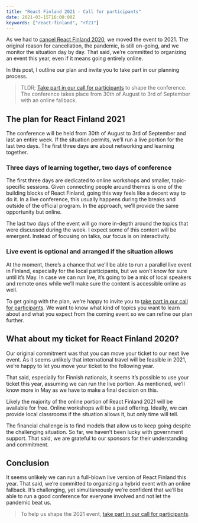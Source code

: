 ```yaml
---
title: "React Finland 2021 - Call for participants"
date: 2021-03-15T16:00:00Z
keywords: ["react-finland", "rf21"]
---
```


As we had to [cancel React Finland 2020](/blog/rf-2020-postponed/), we moved the event to 2021. The original reason for cancellation, the pandemic, is still on-going, and we monitor the situation day by day. That said, we’re committed to organizing an event this year, even if it means going entirely online.

In this post, I outline our plan and invite you to take part in our planning process.

> TLDR; [Take part in our call for participants](https://forms.gle/SeVygg8wEcXsANsB7) to shape the conference. The conference takes place from 30th of August to 3rd of September with an online fallback.

## The plan for React Finland 2021

The conference will be held from 30th of August to 3rd of September and last an entire week. If the situation permits, we’ll run a live portion for the last two days. The first three days are about networking and learning together.

### Three days of learning together, two days of conference

The first three days are dedicated to online workshops and smaller, topic-specific sessions. Given connecting people around themes is one of the building blocks of React Finland, going this way feels like a decent way to do it. In a live conference, this usually happens during the breaks and outside of the official program. In the approach, we’ll provide the same opportunity but online.

The last two days of the event will go more in-depth around the topics that were discussed during the week. I expect some of this content will be emergent. Instead of focusing on talks, our focus is on interactivity.

### Live event is optional and arranged if the situation allows

At the moment, there’s a chance that we’ll be able to run a parallel live event in Finland, especially for the local participants, but we won’t know for sure until it’s May. In case we can run live, it’s going to be a mix of local speakers and remote ones while we’ll make sure the content is accessible online as well.

To get going with the plan, we’re happy to invite you to [take part in our call for participants](https://forms.gle/SeVygg8wEcXsANsB7). We want to know what kind of topics you want to learn about and what you expect from the coming event so we can refine our plan further.

## What about my ticket for React Finland 2020?

Our original commitment was that you can move your ticket to our next live event. As it seems unlikely that international travel will be feasible in 2021, we’re happy to let you move your ticket to the following year.

That said, especially for Finnish nationals, it seems it’s possible to use your ticket this year, assuming we can run the live portion. As mentioned, we’ll know more in May as we have to make a final decision on this.

Likely the majority of the online portion of React Finland 2021 will be available for free. Online workshops will be a paid offering. Ideally, we can provide local classrooms if the situation allows it, but only time will tell.

The financial challenge is to find models that allow us to keep going despite the challenging situation. So far, we haven’t been lucky with government support. That said, we are grateful to our sponsors for their understanding and commitment.

## Conclusion

It seems unlikely we can run a full-blown live version of React Finland this year. That said, we’re committed to organizing a hybrid event with an online fallback. It’s challenging, yet simultaneously we’re confident that we’ll be able to run a good conference for everyone involved and not let the pandemic beat us.

> To help us shape the 2021 event, [take part in our call for participants](https://forms.gle/SeVygg8wEcXsANsB7).
